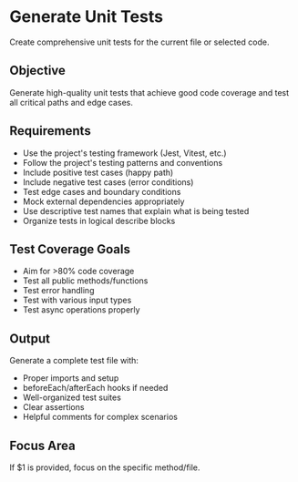 # Generate Unit Tests

Create comprehensive unit tests for the current file or selected code.

## Objective

Generate high-quality unit tests that achieve good code coverage and test all critical paths and edge cases.

## Requirements

- Use the project's testing framework (Jest, Vitest, etc.)
- Follow the project's testing patterns and conventions
- Include positive test cases (happy path)
- Include negative test cases (error conditions)
- Test edge cases and boundary conditions
- Mock external dependencies appropriately
- Use descriptive test names that explain what is being tested
- Organize tests in logical describe blocks

## Test Coverage Goals

- Aim for >80% code coverage
- Test all public methods/functions
- Test error handling
- Test with various input types
- Test async operations properly

## Output

Generate a complete test file with:
- Proper imports and setup
- beforeEach/afterEach hooks if needed
- Well-organized test suites
- Clear assertions
- Helpful comments for complex scenarios


## Focus Area

If $1 is provided, focus on the specific method/file.
